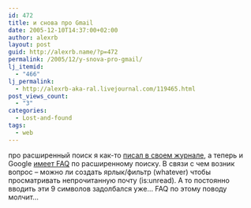 ```yaml
---
id: 472
title: и снова про Gmail
date: 2005-12-10T14:37:00+02:00
author: alexrb
layout: post
guid: http://alexrb.name/?p=472
permalink: /2005/12/y-snova-pro-gmail/
lj_itemid:
  - "466"
lj_permalink:
  - http://alexrb-aka-ral.livejournal.com/119465.html
post_views_count:
  - "3"
categories:
  - Lost-and-found
tags:
  - web
---
```

про расширенный поиск я как-то [писал в своем журнале](http://www.livejournal.com/users/alexrb_aka_ral/94423.html), а теперь и Google <a href="https://mail.google.com/support/bin/answer.py?answer=7190&#038;query=is%3Aunread&#038;topic=0&#038;type=f" target="_blank">имеет FAQ</a> по расширенному поиску. В связи с чем возник вопрос &#8211; можно ли создать ярлык/фильтр (whatever) чтобы просматривать непрочитанную почту (is:unread). А то постоянно вводить эти 9 символов задолбался уже&#8230; FAQ по этому поводу молчит&#8230;
